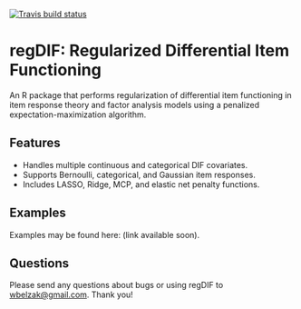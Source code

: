 <!-- badges: start -->
[![Travis build status](https://travis-ci.org/wbelzak/regDIF.svg?branch=master)](https://travis-ci.org/wbelzak/regDIF)
<!-- badges: end -->

# regDIF: Regularized Differential Item Functioning

An R package that performs regularization of differential item functioning in item response theory and factor analysis models using a penalized expectation-maximization algorithm.
 
## Features

* Handles multiple continuous and categorical DIF covariates. 
* Supports Bernoulli, categorical, and Gaussian item responses. 
* Includes LASSO, Ridge, MCP, and elastic net penalty functions.

## Examples

Examples may be found here: (link available soon).

## Questions

Please send any questions about bugs or using regDIF to <wbelzak@gmail.com>. Thank you!
